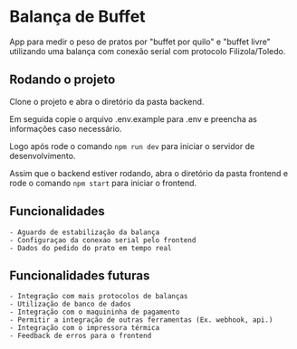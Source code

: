 # Balança de Buffet

App para medir o peso de pratos por "buffet por quilo" e "buffet livre" utilizando uma balança com conexão serial com protocolo Filizola/Toledo.

## Rodando o projeto

Clone o projeto e abra o diretório da pasta backend.

Em seguida copie o arquivo .env.example para .env e preencha as informações caso necessário.

Logo após rode o comando ```npm run dev``` para iniciar o servidor de desenvolvimento.

Assim que o backend estiver rodando, abra o diretório da pasta frontend e rode o comando ```npm start``` para iniciar o frontend.

## Funcionalidades
    - Aguardo de estabilização da balança
    - Configuraçao da conexao serial pelo frontend
    - Dados do pedido do prato em tempo real

## Funcionalidades futuras
    - Integração com mais protocolos de balanças
    - Utilização de banco de dados
    - Integração com o maquininha de pagamento
    - Permitir a integração de outras ferramentas (Ex. webhook, api.)
    - Integração com o impressora térmica
    - Feedback de erros para o frontend
